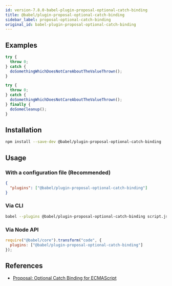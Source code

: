 ```yaml
---
id: version-7.8.0-babel-plugin-proposal-optional-catch-binding
title: @babel/plugin-proposal-optional-catch-binding
sidebar_label: proposal-optional-catch-binding
original_id: babel-plugin-proposal-optional-catch-binding
---
```



## Examples

```js
try {
  throw 0;
} catch {
  doSomethingWhichDoesNotCareAboutTheValueThrown();
}
```

```js
try {
  throw 0;
} catch {
  doSomethingWhichDoesNotCareAboutTheValueThrown();
} finally {
  doSomeCleanup();
}
```


## Installation

```sh
npm install --save-dev @babel/plugin-proposal-optional-catch-binding
```

## Usage

### With a configuration file (Recommended)

```json
{
  "plugins": ["@babel/plugin-proposal-optional-catch-binding"]
}
```

### Via CLI

```sh
babel --plugins @babel/plugin-proposal-optional-catch-binding script.js
```

### Via Node API

```javascript
require("@babel/core").transform("code", {
  plugins: ["@babel/plugin-proposal-optional-catch-binding"]
});
```

## References
- [Proposal: Optional Catch Binding for ECMAScript](https://github.com/babel/proposals/issues/7)

